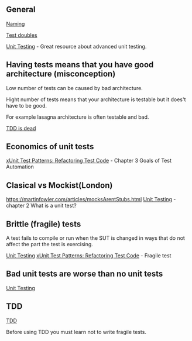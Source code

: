 ## General

[Naming](https://enterprisecraftsmanship.com/posts/you-naming-tests-wrong/)

[Test doubles](https://martinfowler.com/bliki/TestDouble.html)

[Unit Testing](https://www.manning.com/books/unit-testing?a_aid=unit-testing&a_bid=f3557833) - 
Great resource about advanced unit testing.


## Having tests means that you have good architecture (misconception)
Low number of tests can be caused by bad architecture.

Hight number of tests means that your architecture is testable but it does't have to be good. 

For example lasagna architecture is often testable and bad.

[TDD is dead](https://martinfowler.com/articles/is-tdd-dead/)


## Economics of unit tests
[xUnit Test Patterns: Refactoring Test Code](https://www.amazon.com/xUnit-Test-Patterns-Refactoring-Code/dp/0131495054) - Chapter 3 Goals of Test Automation

## Clasical vs Mockist(London)
https://martinfowler.com/articles/mocksArentStubs.html
[Unit Testing](https://www.manning.com/books/unit-testing?a_aid=unit-testing&a_bid=f3557833) - chapter 2 What is a unit test?

## Brittle (fragile) tests
A test fails to compile or run when the SUT is changed in ways that do not affect the part the test is exercising. 

[Unit Testing](https://www.manning.com/books/unit-testing?a_aid=unit-testing&a_bid=f3557833)
[xUnit Test Patterns: Refactoring Test Code](https://www.amazon.com/xUnit-Test-Patterns-Refactoring-Code/dp/0131495054) - Fragile test

## Bad unit tests are worse than no unit tests
[Unit Testing](https://www.manning.com/books/unit-testing?a_aid=unit-testing&a_bid=f3557833)

## TDD
[TDD](https://martinfowler.com/bliki/TestDrivenDevelopment.html)

Before using TDD you must learn not to write fragile tests.


